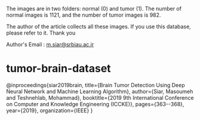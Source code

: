 

The images are in two folders: normal (0) and tumor (1).
The number of normal images is 1121, and the number of tumor images is 982.

The author of the article collects all these images. If you use this database, please refer to it. Thank you

Author's Email : m.siar@srbiau.ac.ir




# tumor-brain-dataset
@inproceedings{siar2019brain,
  title={Brain Tumor Detection Using Deep Neural Network and Machine Learning Algorithm},
  author={Siar, Masoumeh and Teshnehlab, Mohammad},
  booktitle={2019 9th International Conference on Computer and Knowledge Engineering (ICCKE)},
  pages={363--368},
  year={2019},
  organization={IEEE}
}
